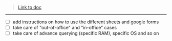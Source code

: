 > [Link to doc](https://docs.google.com/spreadsheets/d/1FtNM_xK902HX6rlykO0IaoMSbhM4bIUnqzjHYM70v-k/edit?pli=1&gid=1744052504#gid=1744052504)
---
- [ ] add instructions on how to use the different sheets and google forms
- [ ] take care of "out-of-office" and "in-office" cases
- [ ] take care of advance querying (specific RAM), specific OS and so on